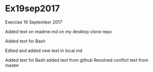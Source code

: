 # Ex19sep2017
Exercise 19 September 2017

Added text on readme.md on my desktop clone repo


Added text for Bash

Edited and added new text in local md

Added text fot Bash
added text from github
Resolved conflict
text from master

